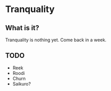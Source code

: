 # Tranquality

## What is it?

Tranquality is nothing yet. Come back in a week.

## TODO

* Reek
* Roodi
* Churn
* Saikuro?
